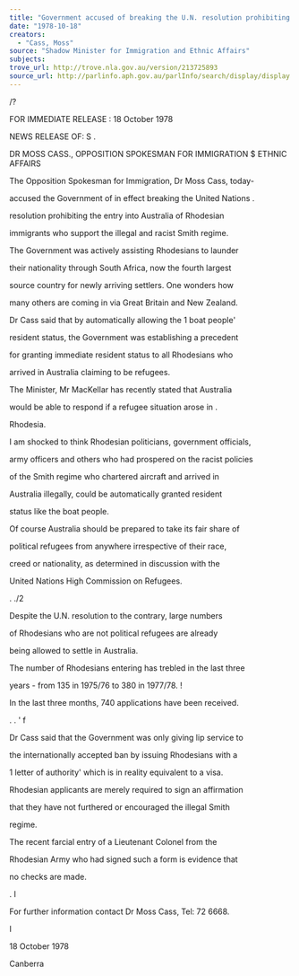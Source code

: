 ```yaml
---
title: "Government accused of breaking the U.N. resolution prohibiting the entry into Australia of Rhodesian immigrants who support the illiegal Smith regime"
date: "1978-10-18"
creators:
  - "Cass, Moss"
source: "Shadow Minister for Immigration and Ethnic Affairs"
subjects:
trove_url: http://trove.nla.gov.au/version/213725893
source_url: http://parlinfo.aph.gov.au/parlInfo/search/display/display.w3p;query=Id%3A%22media/pressrel/HPR06001688%22
---
```


 /? 

 FOR IMMEDIATE RELEASE :  18 October 1978

 NEWS RELEASE OF: S .

 DR MOSS CASS., OPPOSITION SPOKESMAN FOR IMMIGRATION $ ETHNIC AFFAIRS

 The Opposition Spokesman for Immigration,  Dr Moss Cass, today- 

 accused the Government of in effect breaking the United Nations .  

 resolution prohibiting the entry into Australia of Rhodesian 

 immigrants who support the illegal and racist Smith regime.

 The Government was actively assisting Rhodesians to launder 

 their nationality through South Africa, now the fourth largest 

 source country for newly arriving settlers.  One wonders how 

 many others are coming in via Great Britain and New Zealand.

 Dr Cass said that by automatically allowing the 1  boat people'  

 resident status, the Government was establishing a precedent 

 for granting immediate resident status to all Rhodesians who 

 arrived in Australia claiming to be refugees.

 The Minister, Mr MacKellar has recently stated that Australia 

 would be able to respond if a refugee situation arose in .

 Rhodesia.

 I am shocked to think Rhodesian politicians, government officials, 

 army officers and others who had prospered on the racist policies 

 of the Smith regime who chartered aircraft and arrived in 

 Australia illegally, could be automatically granted resident 

 status like the boat people.

 Of course Australia should be prepared to take its fair share of 

 political refugees from anywhere irrespective of their race,  

 creed or nationality,  as determined in discussion with the 

 United Nations High Commission on Refugees.

 .  ./2

 Despite the U.N. resolution to the contrary,  large numbers 

 of Rhodesians who are not political refugees are already 

 being allowed to settle in Australia.

 The number of Rhodesians entering has trebled in the last three 

 years - from 135 in 1975/76 to 380 in 1977/78. !

 In the last three months, 740 applications have been received.

 . .  ' f

 Dr Cass said that the Government was only giving lip service to 

 the internationally accepted ban by issuing Rhodesians with a 

 1  letter of authority' which is in reality equivalent to a visa.

 Rhodesian applicants are merely required to sign an affirmation 

 that they have not furthered or encouraged the illegal Smith 

 regime.

 The recent farcial entry of a Lieutenant Colonel from the 

 Rhodesian Army who had signed such a form is evidence that 

 no checks are made.

 .  I 

 For further information contact Dr Moss Cass,  Tel: 72 6668.

 I

 18 October 1978 

 Canberra


